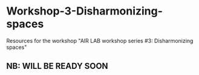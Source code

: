# Workshop-3-Disharmonizing-spaces
Resources for the workshop "AIR LAB workshop series #3: Disharmonizing spaces"

## NB: WILL BE READY SOON
